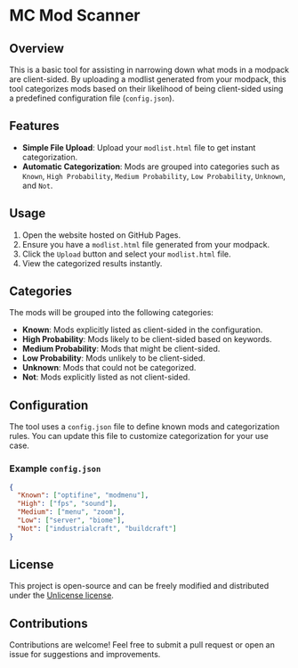 # MC Mod Scanner

## Overview
This is a basic tool for assisting in narrowing down what mods in a modpack are client-sided. By uploading a modlist generated from your modpack, this tool categorizes mods based on their likelihood of being client-sided using a predefined configuration file (`config.json`).

## Features
- **Simple File Upload**: Upload your `modlist.html` file to get instant categorization.
- **Automatic Categorization**: Mods are grouped into categories such as `Known`, `High Probability`, `Medium Probability`, `Low Probability`, `Unknown`, and `Not`.

## Usage
1. Open the website hosted on GitHub Pages.
2. Ensure you have a `modlist.html` file generated from your modpack.
3. Click the `Upload` button and select your `modlist.html` file.
4. View the categorized results instantly.

## Categories
The mods will be grouped into the following categories:
- **Known**: Mods explicitly listed as client-sided in the configuration.
- **High Probability**: Mods likely to be client-sided based on keywords.
- **Medium Probability**: Mods that might be client-sided.
- **Low Probability**: Mods unlikely to be client-sided.
- **Unknown**: Mods that could not be categorized.
- **Not**: Mods explicitly listed as not client-sided.

## Configuration
The tool uses a `config.json` file to define known mods and categorization rules. You can update this file to customize categorization for your use case.

### Example `config.json`
```json
{
  "Known": ["optifine", "modmenu"],
  "High": ["fps", "sound"],
  "Medium": ["menu", "zoom"],
  "Low": ["server", "biome"],
  "Not": ["industrialcraft", "buildcraft"]
}
```

## License
This project is open-source and can be freely modified and distributed under the [Unlicense license](LICENSE).

## Contributions
Contributions are welcome! Feel free to submit a pull request or open an issue for suggestions and improvements.
